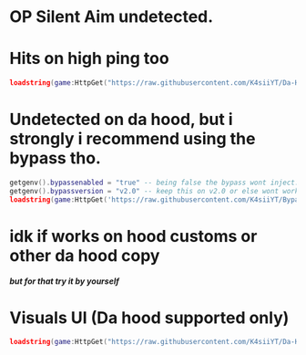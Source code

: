 # OP Silent Aim undetected.
# Hits on high ping too
```lua
loadstring(game:HttpGet("https://raw.githubusercontent.com/K4siiYT/Da-Hood/refs/heads/main/ud_silentaim.luau", true))()
```
# Undetected on da hood, but i strongly i recommend using the bypass tho.
```lua
getgenv().bypassenabled = "true" -- being false the bypass wont inject.
getgenv().bypassversion = "v2.0" -- keep this on v2.0 or else wont work.
loadstring(game:HttpGet('https://raw.githubusercontent.com/K4siiYT/Bypass/refs/heads/main/Bypass.lua', true))() 
```
# idk if works on hood customs or other da hood copy
***but for that try it by yourself***
# Visuals UI (Da hood supported only)
```lua
loadstring(game:HttpGet("https://raw.githubusercontent.com/K4siiYT/Da-Hood/refs/heads/main/visuals_ui", true))()
```
